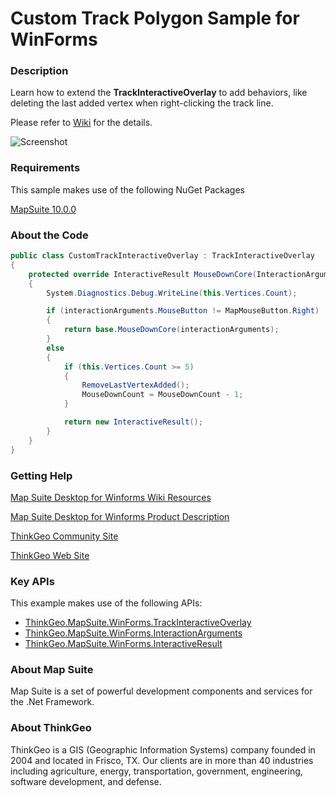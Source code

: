 # Custom Track Polygon Sample for WinForms

### Description
Learn how to extend the **TrackInteractiveOverlay** to add behaviors, like deleting the last added vertex when right-clicking the track line.

Please refer to [Wiki](http://wiki.thinkgeo.com/wiki/map_suite_desktop_for_winforms) for the details.

![Screenshot](https://github.com/ThinkGeo/CustomTrackPolygonSample-ForWinForms/blob/master/ScreenShot.png)

### Requirements
This sample makes use of the following NuGet Packages

[MapSuite 10.0.0](https://www.nuget.org/packages?q=ThinkGeo)

### About the Code
```csharp
public class CustomTrackInteractiveOverlay : TrackInteractiveOverlay
{
    protected override InteractiveResult MouseDownCore(InteractionArguments interactionArguments)
    {
        System.Diagnostics.Debug.WriteLine(this.Vertices.Count);

        if (interactionArguments.MouseButton != MapMouseButton.Right)
        {
            return base.MouseDownCore(interactionArguments);
        }
        else
        {
            if (this.Vertices.Count >= 5)
            {
                RemoveLastVertexAdded();
                MouseDownCount = MouseDownCount - 1;
            }

            return new InteractiveResult();
        }
    }
}
```
### Getting Help

[Map Suite Desktop for Winforms Wiki Resources](http://wiki.thinkgeo.com/wiki/map_suite_desktop_for_winforms)

[Map Suite Desktop for Winforms Product Description](https://thinkgeo.com/ui-controls#desktop-platforms)

[ThinkGeo Community Site](http://community.thinkgeo.com/)

[ThinkGeo Web Site](http://www.thinkgeo.com)

### Key APIs
This example makes use of the following APIs:
- [ThinkGeo.MapSuite.WinForms.TrackInteractiveOverlay](http://wiki.thinkgeo.com/wiki/api/thinkgeo.mapsuite.winforms.trackinteractiveoverlay)
- [ThinkGeo.MapSuite.WinForms.InteractionArguments](http://wiki.thinkgeo.com/wiki/api/thinkgeo.mapsuite.winforms.interactionarguments)
- [ThinkGeo.MapSuite.WinForms.InteractiveResult](http://wiki.thinkgeo.com/wiki/api/thinkgeo.mapsuite.winforms.interactiveresult)

### About Map Suite
Map Suite is a set of powerful development components and services for the .Net Framework.

### About ThinkGeo
ThinkGeo is a GIS (Geographic Information Systems) company founded in 2004 and located in Frisco, TX. Our clients are in more than 40 industries including agriculture, energy, transportation, government, engineering, software development, and defense.
